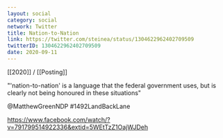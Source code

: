 ```yaml
---
layout: social
category: social
network: Twitter
title: Nation-to-Nation
link: https://twitter.com/steinea/status/1304622962402709509
twitterID: 1304622962402709509
date: 2020-09-11
---
```


[[2020]] / [[Posting]]

"'nation-to-nation' is a language that the federal government uses, but is clearly not being honoured in these situations"

@MatthewGreenNDP #1492LandBackLane

<https://www.facebook.com/watch/?v=791799514922336&extid=5WEtTzZ1OajWJDeh>

